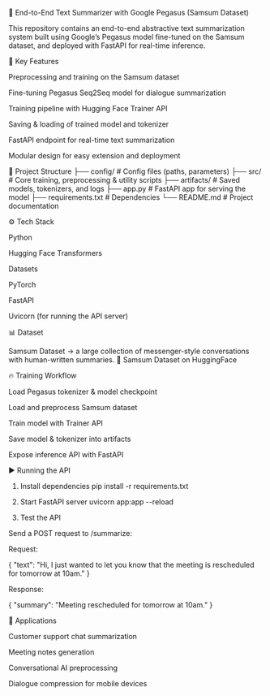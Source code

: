 📝 End-to-End Text Summarizer with Google Pegasus (Samsum Dataset)

This repository contains an end-to-end abstractive text summarization system built using Google’s Pegasus model fine-tuned on the Samsum dataset, and deployed with FastAPI for real-time inference.

🚀 Key Features

Preprocessing and training on the Samsum dataset

Fine-tuning Pegasus Seq2Seq model for dialogue summarization

Training pipeline with Hugging Face Trainer API

Saving & loading of trained model and tokenizer

FastAPI endpoint for real-time text summarization

Modular design for easy extension and deployment

📂 Project Structure
├── config/                 # Config files (paths, parameters)
├── src/                    # Core training, preprocessing & utility scripts
├── artifacts/              # Saved models, tokenizers, and logs
├── app.py                  # FastAPI app for serving the model
├── requirements.txt        # Dependencies
└── README.md               # Project documentation

⚙️ Tech Stack

Python

Hugging Face Transformers

Datasets

PyTorch

FastAPI

Uvicorn (for running the API server)

📊 Dataset

Samsum Dataset → a large collection of messenger-style conversations with human-written summaries.
📌 Samsum Dataset on HuggingFace

🔥 Training Workflow

Load Pegasus tokenizer & model checkpoint

Load and preprocess Samsum dataset

Train model with Trainer API

Save model & tokenizer into artifacts

Expose inference API with FastAPI

▶️ Running the API
1. Install dependencies
pip install -r requirements.txt

2. Start FastAPI server
uvicorn app:app --reload

3. Test the API

Send a POST request to /summarize:

Request:

{
  "text": "Hi, I just wanted to let you know that the meeting is rescheduled for tomorrow at 10am."
}


Response:

{
  "summary": "Meeting rescheduled for tomorrow at 10am."
}

🌟 Applications

Customer support chat summarization

Meeting notes generation

Conversational AI preprocessing

Dialogue compression for mobile devices
